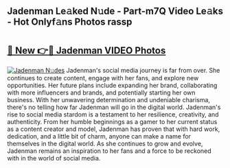 ## Jadenman Le𝚊ked N𝚞de - Part-m7Q Video Le𝚊ks - Hot Onlyf𝚊ns Photos rassp

# <h2><a href="http://ac37217.deff.icu/?id=Jadenman">🔗 New 👉🔴 Jadenman VIDEO Photos</a></h2>

[![Jadenman N𝚞des](https://i.imgur.com/rIISA9y.gif)](http://ac37217.deff.icu/?id=Jadenman)
Jadenman's social media journey is far from over. She continues to create content, engage with her fans, and explore new opportunities. Her future plans include expanding her brand, collaborating with more influencers and brands, and potentially starting her own business. With her unwavering determination and undeniable charisma, there's no telling how far Jadenman will go in the digital world. Jadenman's rise to social media stardom is a testament to her resilience, creativity, and authenticity. From her humble beginnings as a gamer to her current status as a content creator and model, Jadenman has proven that with hard work, dedication, and a little bit of charm, anyone can make a name for themselves in the digital world. As she continues to grow and evolve, Jadenman remains an inspiration to her fans and a force to be reckoned with in the world of social media.
